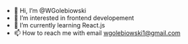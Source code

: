 - 👋 Hi, I’m @WGolebiowski
- 👀 I’m interested in frontend developement
- 🌱 I’m currently learning React.js
- 📫 How to reach me with email wgolebiowski1@gmail.com

<!---
WGolebiowski/WGolebiowski is a ✨ special ✨ repository because its `README.md` (this file) appears on your GitHub profile.
You can click the Preview link to take a look at your changes.
--->
